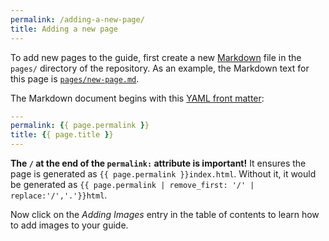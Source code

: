 ```yaml
---
permalink: /adding-a-new-page/
title: Adding a new page
---
```

To add new pages to the guide, first create a new
[Markdown](http://daringfireball.net/projects/markdown/syntax) file in the
`pages/` directory of the repository. As an example, the Markdown text for
this page is
[`pages/new-page.md`](https://github.com/18F/guides-template/blob/18f-pages/pages/new-page.md).

The Markdown document begins with this [YAML front
matter](http://jekyllrb.com/docs/frontmatter/):

```yaml
---
permalink: {{ page.permalink }}
title: {{ page.title }}
---
```

**The `/` at the end of the `permalink:` attribute is important!** It ensures
the page is generated as `{{ page.permalink }}index.html`. Without it, it would
be generated as `{{ page.permalink | remove_first: '/' | replace:'/','.'}}html`.

Now click on the _Adding Images_ entry in the table of contents to learn how
to add images to your guide.
